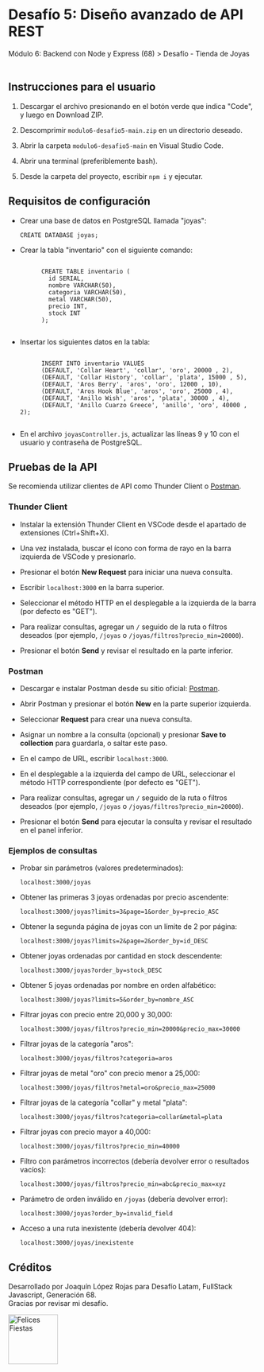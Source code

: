 <h1>Desafío 5: Diseño avanzado de API REST</h1>
<p>Módulo 6: Backend con Node y Express (68) > Desafío - Tienda de Joyas<br><br></p>

<h2>Instrucciones para el usuario</h2>
<ol>
  <li><p>Descargar el archivo presionando en el botón verde que indica "Code", y luego en Download ZIP.</p></li>
  <li><p>Descomprimir <code>modulo6-desafio5-main.zip</code> en un directorio deseado.</p></li>
  <li><p>Abrir la carpeta <code>modulo6-desafio5-main</code> en Visual Studio Code.</p></li>
  <li><p>Abrir una terminal (preferiblemente bash).</p></li>
  <li><p>Desde la carpeta del proyecto, escribir <code>npm i</code> y ejecutar.</p></li>
</ol>

<h2>Requisitos de configuración</h2>
<ul>
  <li><p>Crear una base de datos en PostgreSQL llamada "joyas":</p>
    <code>CREATE DATABASE joyas;</code>
  </li>
  <li><p>Crear la tabla "inventario" con el siguiente comando:</p>
    <code>
      CREATE TABLE inventario (
        id SERIAL, 
        nombre VARCHAR(50), 
        categoria VARCHAR(50), 
        metal VARCHAR(50), 
        precio INT, 
        stock INT
      );
    </code>
  </li>
  <li><p>Insertar los siguientes datos en la tabla:</p>
    <code>
      INSERT INTO inventario VALUES 
      (DEFAULT, 'Collar Heart', 'collar', 'oro', 20000 , 2),
      (DEFAULT, 'Collar History', 'collar', 'plata', 15000 , 5),
      (DEFAULT, 'Aros Berry', 'aros', 'oro', 12000 , 10),
      (DEFAULT, 'Aros Hook Blue', 'aros', 'oro', 25000 , 4),
      (DEFAULT, 'Anillo Wish', 'aros', 'plata', 30000 , 4),
      (DEFAULT, 'Anillo Cuarzo Greece', 'anillo', 'oro', 40000 , 2);
    </code>
  </li>
  <li><p>En el archivo <code>joyasController.js</code>, actualizar las líneas 9 y 10 con el usuario y contraseña de PostgreSQL.</p></li>
</ul>

<h2>Pruebas de la API</h2>
<p>Se recomienda utilizar clientes de API como Thunder Client o <a href="https://www.postman.com/downloads/" target="_blank">Postman</a>.</p>

<h3>Thunder Client</h3>
<ul>
  <li><p>Instalar la extensión Thunder Client en VSCode desde el apartado de extensiones (Ctrl+Shift+X).</p></li>
  <li><p>Una vez instalada, buscar el ícono con forma de rayo en la barra izquierda de VSCode y presionarlo.</p></li>
  <li><p>Presionar el botón <b>New Request</b> para iniciar una nueva consulta.</p></li>
  <li><p>Escribir <code>localhost:3000</code> en la barra superior.</p></li>
  <li><p>Seleccionar el método HTTP en el desplegable a la izquierda de la barra (por defecto es "GET").</p></li>
  <li><p>Para realizar consultas, agregar un <code>/</code> seguido de la ruta o filtros deseados (por ejemplo, <code>/joyas</code> o <code>/joyas/filtros?precio_min=20000</code>).</p></li>
  <li><p>Presionar el botón <b>Send</b> y revisar el resultado en la parte inferior.</p></li>
</ul>

<h3>Postman</h3>
<ul>
  <li><p>Descargar e instalar Postman desde su sitio oficial: <a href="https://www.postman.com/downloads/" target="_blank">Postman</a>.</p></li>
  <li><p>Abrir Postman y presionar el botón <b>New</b> en la parte superior izquierda.</p></li>
  <li><p>Seleccionar <b>Request</b> para crear una nueva consulta.</p></li>
  <li><p>Asignar un nombre a la consulta (opcional) y presionar <b>Save to collection</b> para guardarla, o saltar este paso.</p></li>
  <li><p>En el campo de URL, escribir <code>localhost:3000</code>.</p></li>
  <li><p>En el desplegable a la izquierda del campo de URL, seleccionar el método HTTP correspondiente (por defecto es "GET").</p></li>
  <li><p>Para realizar consultas, agregar un <code>/</code> seguido de la ruta o filtros deseados (por ejemplo, <code>/joyas</code> o <code>/joyas/filtros?precio_min=20000</code>).</p></li>
  <li><p>Presionar el botón <b>Send</b> para ejecutar la consulta y revisar el resultado en el panel inferior.</p></li>
</ul>

<h3>Ejemplos de consultas</h3>
<ul>
  <li><p>Probar sin parámetros (valores predeterminados):</p>
    <code>localhost:3000/joyas</code>
  </li>
  <li><p>Obtener las primeras 3 joyas ordenadas por precio ascendente:</p>
    <code>localhost:3000/joyas?limits=3&page=1&order_by=precio_ASC</code>
  </li>
  <li><p>Obtener la segunda página de joyas con un límite de 2 por página:</p>
    <code>localhost:3000/joyas?limits=2&page=2&order_by=id_DESC</code>
  </li>
  <li><p>Obtener joyas ordenadas por cantidad en stock descendente:</p>
    <code>localhost:3000/joyas?order_by=stock_DESC</code>
  </li>
  <li><p>Obtener 5 joyas ordenadas por nombre en orden alfabético:</p>
    <code>localhost:3000/joyas?limits=5&order_by=nombre_ASC</code>
  </li>
  <li><p>Filtrar joyas con precio entre 20,000 y 30,000:</p>
    <code>localhost:3000/joyas/filtros?precio_min=20000&precio_max=30000</code>
  </li>
  <li><p>Filtrar joyas de la categoría "aros":</p>
    <code>localhost:3000/joyas/filtros?categoria=aros</code>
  </li>
  <li><p>Filtrar joyas de metal "oro" con precio menor a 25,000:</p>
    <code>localhost:3000/joyas/filtros?metal=oro&precio_max=25000</code>
  </li>
  <li><p>Filtrar joyas de la categoría "collar" y metal "plata":</p>
    <code>localhost:3000/joyas/filtros?categoria=collar&metal=plata</code>
  </li>
  <li><p>Filtrar joyas con precio mayor a 40,000:</p>
    <code>localhost:3000/joyas/filtros?precio_min=40000</code>
  </li>
  <li><p>Filtro con parámetros incorrectos (debería devolver error o resultados vacíos):</p>
    <code>localhost:3000/joyas/filtros?precio_min=abc&precio_max=xyz</code>
  </li>
  <li><p>Parámetro de orden inválido en <code>/joyas</code> (debería devolver error):</p>
    <code>localhost:3000/joyas?order_by=invalid_field</code>
  </li>
  <li><p>Acceso a una ruta inexistente (debería devolver 404):</p>
    <code>localhost:3000/joyas/inexistente</code>
  </li>
</ul>

<h2>Créditos</h2>
<p>Desarrollado por Joaquín López Rojas para Desafío Latam, FullStack Javascript, Generación 68.<br>
Gracias por revisar mi desafío.</p>
<img src="https://media.tenor.com/LcL47Hq4cFAAAAAj/felices_fiestas_2021.gif" alt="Felices Fiestas" width="100">

